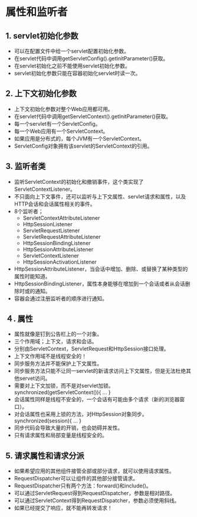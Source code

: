 # 属性和监听者
## 1. servlet初始化参数
- 可以在配置文件中给一个servlet配置初始化参数。
- 在servlet代码中调用getServletConfig().getInitParameter()获取。
- 在servlet初始化之前不能使用servlet初始化参数。
- servlet初始化参数只能在容器初始化servlet时读一次。

## 2. 上下文初始化参数
- 上下文初始化参数对整个Web应用都可用。
- 在servlet代码中调用getServletContext().getInitParameter()获取。
- 每一个servlet有一个ServletConfig。
- 每一个Web应用有一个ServletContext。
- 如果应用是分布式的，每个JVM有一个ServletContext。
- ServletConfig对象拥有该servlet的ServletContext的引用。

## 3. 监听者类
- 监听ServletContext的初始化和撤销事件，这个类实现了ServletContextListener。
- 不只面向上下文事件，还可以监听与上下文属性、servlet请求和属性，以及HTTP会话和会话属性相关的事件。
- 8个监听者；
	- ServletContextAttributeListener
	- HttpSessionListener
	- ServletRequestListener
	- ServletRequestAttributeListener
	- HttpSessionBindingListener
	- HttpSessionAttributeListener
	- ServletContextListener
	- HttpSessionActivationListener
- HttpSessionAttributeListener，当会话中增加、删除、或替换了某种类型的属性时能知道。
- HttpSessionBindingListener，属性本身能够在增加到一个会话或者从会话删除时或的通知。
- 容器会通过注册监听者的顺序进行通知。

## ４. 属性
- 属性就像是钉到公告栏上的一个对象。
- 三个作用域；上下文，请求和会话。
- 分别由ServletContext，ServletRequest和HttpSession接口处理。
- 上下文作用域不是线程安全的！
- 同步服务方法并不能保护上下文属性。
- 同步服务方法只能不让同一servlet的新请求访问上下文属性，但是无法杜绝其他servet访问。
- 需要对上下文加锁，而不是对servlet加锁。
		synchronized(getServletContext()){ ... }
- 会话属性同样是线程不安全的，一个会话有可能由多个请求（新的浏览器窗口）。
- 对会话属性也采用上锁的方法，对HttpSession对象同步。
		synchronized(session){ ... }
- 同步代码会导致大量的开销，也会妨碍并发性。
- 只有请求属性和局部变量是线程安全的。

## 5. 请求属性和请求分派
- 如果希望应用的其他组件接管全部或部分请求，就可以使用请求属性。
- RequestDispatcher可以让组件的其他部分接管请求。
- RequestDispatcher只有两个方法：forward()和include()。
- 可以通过ServletRequest得到RequestDispatcher，参数是相对路径。
- 可以通过ServletContext得到RequestDispatcher，参数必须使用斜线。
- 如果已经提交了响应，就不能再转发请求！
